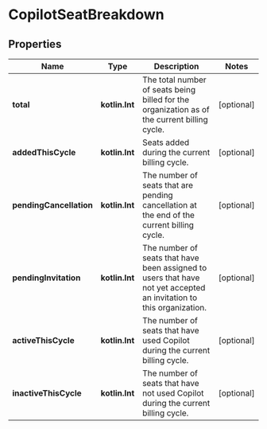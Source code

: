 
# CopilotSeatBreakdown

## Properties
Name | Type | Description | Notes
------------ | ------------- | ------------- | -------------
**total** | **kotlin.Int** | The total number of seats being billed for the organization as of the current billing cycle. |  [optional]
**addedThisCycle** | **kotlin.Int** | Seats added during the current billing cycle. |  [optional]
**pendingCancellation** | **kotlin.Int** | The number of seats that are pending cancellation at the end of the current billing cycle. |  [optional]
**pendingInvitation** | **kotlin.Int** | The number of seats that have been assigned to users that have not yet accepted an invitation to this organization. |  [optional]
**activeThisCycle** | **kotlin.Int** | The number of seats that have used Copilot during the current billing cycle. |  [optional]
**inactiveThisCycle** | **kotlin.Int** | The number of seats that have not used Copilot during the current billing cycle. |  [optional]



